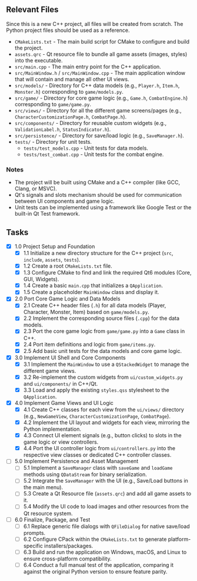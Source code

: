 ## Relevant Files

Since this is a new C++ project, all files will be created from scratch. The Python project files should be used as a reference.

- `CMakeLists.txt` - The main build script for CMake to configure and build the project.
- `assets.qrc` - Qt resource file to bundle all game assets (images, styles) into the executable.
- `src/main.cpp` - The main entry point for the C++ application.
- `src/MainWindow.h` / `src/MainWindow.cpp` - The main application window that will contain and manage all other UI views.
- `src/models/` - Directory for C++ data models (e.g., `Player.h`, `Item.h`, `Monster.h`) corresponding to `game/models.py`.
- `src/game/` - Directory for core game logic (e.g., `Game.h`, `CombatEngine.h`) corresponding to `game/game.py`.
- `src/views/` - Directory for all the different game screens/pages (e.g., `CharacterCustomizationPage.h`, `CombatPage.h`).
- `src/components/` - Directory for reusable custom widgets (e.g., `ValidationLabel.h`, `StatusIndicator.h`).
- `src/persistence/` - Directory for save/load logic (e.g., `SaveManager.h`).
- `tests/` - Directory for unit tests.
  - `tests/test_models.cpp` - Unit tests for data models.
  - `tests/test_combat.cpp` - Unit tests for the combat engine.

### Notes

- The project will be built using CMake and a C++ compiler (like GCC, Clang, or MSVC).
- Qt's signals and slots mechanism should be used for communication between UI components and game logic.
- Unit tests can be implemented using a framework like Google Test or the built-in Qt Test framework.

## Tasks

- [x] 1.0 Project Setup and Foundation
  - [x] 1.1 Initialize a new directory structure for the C++ project (`src`, `include`, `assets`, `tests`).
  - [x] 1.2 Create a root `CMakeLists.txt` file.
  - [x] 1.3 Configure CMake to find and link the required Qt6 modules (Core, GUI, Widgets).
  - [x] 1.4 Create a basic `main.cpp` that initializes a `QApplication`.
  - [x] 1.5 Create a placeholder `MainWindow` class and display it.

- [x] 2.0 Port Core Game Logic and Data Models
  - [x] 2.1 Create C++ header files (`.h`) for all data models (Player, Character, Monster, Item) based on `game/models.py`.
  - [x] 2.2 Implement the corresponding source files (`.cpp`) for the data models.
  - [x] 2.3 Port the core game logic from `game/game.py` into a `Game` class in C++.
  - [x] 2.4 Port item definitions and logic from `game/items.py`.
  - [x] 2.5 Add basic unit tests for the data models and core game logic.

- [x] 3.0 Implement UI Shell and Core Components
  - [x] 3.1 Implement the `MainWindow` to use a `QStackedWidget` to manage the different game views.
  - [x] 3.2 Re-implement the custom widgets from `ui/custom_widgets.py` and `ui/components/` in C++/Qt.
  - [x] 3.3 Load and apply the existing `styles.qss` stylesheet to the `QApplication`.

- [x] 4.0 Implement Game Views and UI Logic
  - [x] 4.1 Create C++ classes for each view from the `ui/views/` directory (e.g., `NewGameView`, `CharacterCustomizationPage`, `CombatPage`).
  - [x] 4.2 Implement the UI layout and widgets for each view, mirroring the Python implementation.
  - [x] 4.3 Connect UI element signals (e.g., button clicks) to slots in the game logic or view controllers.
  - [x] 4.4 Port the UI controller logic from `ui/controllers.py` into the respective view classes or dedicated C++ controller classes.

- [ ] 5.0 Implement Persistence and Asset Management
  - [ ] 5.1 Implement a `SaveManager` class with `saveGame` and `loadGame` methods using `QDataStream` for binary serialization.
  - [ ] 5.2 Integrate the `SaveManager` with the UI (e.g., Save/Load buttons in the main menu).
  - [ ] 5.3 Create a Qt Resource file (`assets.qrc`) and add all game assets to it.
  - [ ] 5.4 Modify the UI code to load images and other resources from the Qt resource system.

- [ ] 6.0 Finalize, Package, and Test
  - [ ] 6.1 Replace generic file dialogs with `QFileDialog` for native save/load prompts.
  - [ ] 6.2 Configure CPack within the `CMakeLists.txt` to generate platform-specific installers/packages.
  - [ ] 6.3 Build and run the application on Windows, macOS, and Linux to ensure cross-platform compatibility.
  - [ ] 6.4 Conduct a full manual test of the application, comparing it against the original Python version to ensure feature parity.
